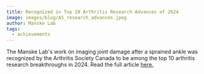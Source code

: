 ```yaml
---
title: Recognized in Top 10 Arthritis Research Advances of 2024
image: images/blog/AS_research_advances.jpeg
author: Manske Lab
tags:
  - achievements
---
```


The Manske Lab's work on imaging joint damage after a sprained ankle was recognized by the Arthritis Society Canada to be among the top 10 arthritis research breakthroughs in 2024. Read the full article [here.](https://arthritis.ca/about-arthritis/arthritis-in-the-news/news/top-10-arthritis-research-breakthroughs-in-2024-funded-by-arthritis-society-canada)